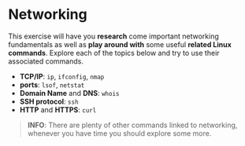 # Networking

This exercise will have you **research** come important networking fundamentals as well as **play around with** some useful **related Linux commands**. Explore each of the topics below and try to use their associated commands. 

- **TCP/IP**: `ip`, `ifconfig`, `nmap`
- **ports**: `lsof`, `netstat`
- **Domain Name** and **DNS**: `whois`
- **SSH protocol**: `ssh`
- **HTTP** and **HTTPS**: `curl`

> **INFO**: There are plenty of other commands linked to networking, whenever you have time you should explore some more.